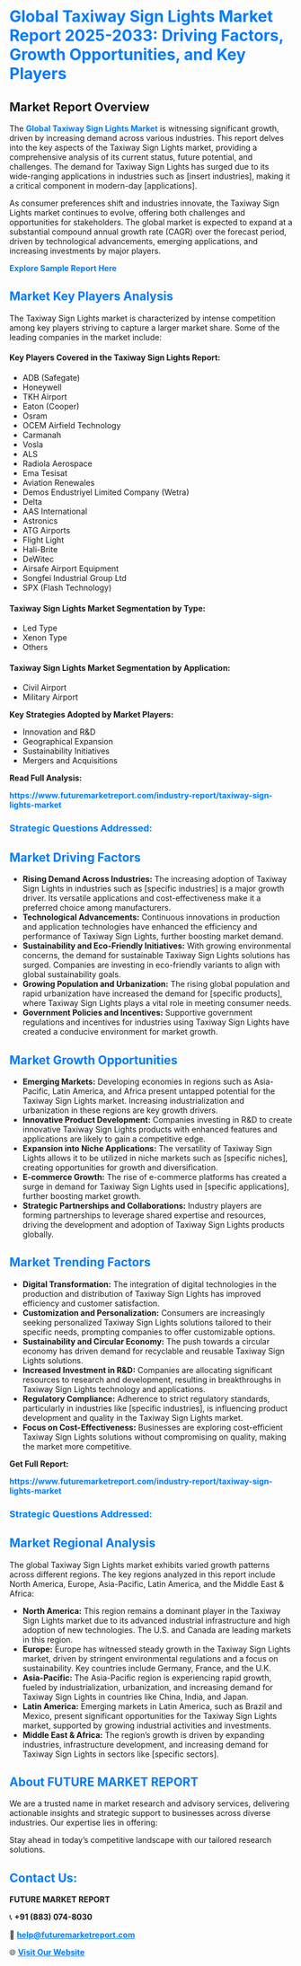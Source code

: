 <h1 style="color: #007BFF;">Global Taxiway Sign Lights Market Report 2025-2033: Driving Factors, Growth Opportunities, and Key Players</h1>

<section id="overview">
<h2>Market Report Overview</h2>
<p>The <a href="https://www.futuremarketreport.com/industry-report/taxiway-sign-lights-market" style="color: #007BFF; text-decoration: none;"><strong>Global Taxiway Sign Lights Market</strong></a> is witnessing significant growth, driven by increasing demand across various industries. This report delves into the key aspects of the Taxiway Sign Lights market, providing a comprehensive analysis of its current status, future potential, and challenges. The demand for Taxiway Sign Lights has surged due to its wide-ranging applications in industries such as [insert industries], making it a critical component in modern-day [applications].</p>
<p>As consumer preferences shift and industries innovate, the Taxiway Sign Lights market continues to evolve, offering both challenges and opportunities for stakeholders. The global market is expected to expand at a substantial compound annual growth rate (CAGR) over the forecast period, driven by technological advancements, emerging applications, and increasing investments by major players.</p>
</section>

<section id="overview">
<p><a href="https://www.futuremarketreport.com/request-sample/reportId=29120" style="color: #007BFF; text-decoration: none;"><strong>Explore Sample Report Here</strong></a></p>
</section>

<section id="key-players">
<h2 style="color: #007BFF;">Market Key Players Analysis</h2>
<p>The Taxiway Sign Lights market is characterized by intense competition among key players striving to capture a larger market share. Some of the leading companies in the market include:</p>
<h4>Key Players Covered in the Taxiway Sign Lights Report:</h4>
<ul><li>ADB (Safegate)</li><li>Honeywell</li><li>TKH Airport</li><li>Eaton (Cooper)</li><li>Osram</li><li>OCEM Airfield Technology</li><li>Carmanah</li><li>Vosla</li><li>ALS</li><li>Radiola Aerospace</li><li>Ema Tesisat</li><li>Aviation Renewales</li><li>Demos Endustriyel Limited Company (Wetra)</li><li>Delta</li><li>AAS International</li><li>Astronics</li><li>ATG Airports</li><li>Flight Light</li><li>Hali-Brite</li><li>DeWitec</li><li>Airsafe Airport Equipment</li><li>Songfei Industrial Group Ltd</li><li>SPX (Flash Technology)</li></ul>
<h4>Taxiway Sign Lights Market Segmentation by Type:</h4>
<ul><li>Led Type</li><li>Xenon Type</li><li>Others</li></ul>

<h4>Taxiway Sign Lights Market Segmentation by Application:</h4>
<ul><li>Civil Airport</li><li>Military Airport</li></ul>
<p><strong>Key Strategies Adopted by Market Players:</strong></p>
<ul>
<li>Innovation and R&D</li>
<li>Geographical Expansion</li>
<li>Sustainability Initiatives</li>
<li>Mergers and Acquisitions</li>
</ul>
</section>

<section>
<p><strong>Read Full Analysis: </strong></p><a href="https://www.futuremarketreport.com/industry-report/taxiway-sign-lights-market" style="color: #007BFF; text-decoration: none;"><strong>https://www.futuremarketreport.com/industry-report/taxiway-sign-lights-market</strong></a>
<h3 style="color: #007BFF;">Strategic Questions Addressed:</h3>
</section>

<section id="driving-factors">
<h2 style="color: #007BFF;">Market Driving Factors</h2>
<ul>
<li><strong>Rising Demand Across Industries:</strong> The increasing adoption of Taxiway Sign Lights in industries such as [specific industries] is a major growth driver. Its versatile applications and cost-effectiveness make it a preferred choice among manufacturers.</li>
<li><strong>Technological Advancements:</strong> Continuous innovations in production and application technologies have enhanced the efficiency and performance of Taxiway Sign Lights, further boosting market demand.</li>
<li><strong>Sustainability and Eco-Friendly Initiatives:</strong> With growing environmental concerns, the demand for sustainable Taxiway Sign Lights solutions has surged. Companies are investing in eco-friendly variants to align with global sustainability goals.</li>
<li><strong>Growing Population and Urbanization:</strong> The rising global population and rapid urbanization have increased the demand for [specific products], where Taxiway Sign Lights plays a vital role in meeting consumer needs.</li>
<li><strong>Government Policies and Incentives:</strong> Supportive government regulations and incentives for industries using Taxiway Sign Lights have created a conducive environment for market growth.</li>
</ul>
</section>

<section id="growth-opportunities">
<h2 style="color: #007BFF;">Market Growth Opportunities</h2>
<ul>
<li><strong>Emerging Markets:</strong> Developing economies in regions such as Asia-Pacific, Latin America, and Africa present untapped potential for the Taxiway Sign Lights market. Increasing industrialization and urbanization in these regions are key growth drivers.</li>
<li><strong>Innovative Product Development:</strong> Companies investing in R&D to create innovative Taxiway Sign Lights products with enhanced features and applications are likely to gain a competitive edge.</li>
<li><strong>Expansion into Niche Applications:</strong> The versatility of Taxiway Sign Lights allows it to be utilized in niche markets such as [specific niches], creating opportunities for growth and diversification.</li>
<li><strong>E-commerce Growth:</strong> The rise of e-commerce platforms has created a surge in demand for Taxiway Sign Lights used in [specific applications], further boosting market growth.</li>
<li><strong>Strategic Partnerships and Collaborations:</strong> Industry players are forming partnerships to leverage shared expertise and resources, driving the development and adoption of Taxiway Sign Lights products globally.</li>
</ul>
</section>

<section id="trending-factors">
<h2 style="color: #007BFF;">Market Trending Factors</h2>
<ul>
<li><strong>Digital Transformation:</strong> The integration of digital technologies in the production and distribution of Taxiway Sign Lights has improved efficiency and customer satisfaction.</li>
<li><strong>Customization and Personalization:</strong> Consumers are increasingly seeking personalized Taxiway Sign Lights solutions tailored to their specific needs, prompting companies to offer customizable options.</li>
<li><strong>Sustainability and Circular Economy:</strong> The push towards a circular economy has driven demand for recyclable and reusable Taxiway Sign Lights solutions.</li>
<li><strong>Increased Investment in R&D:</strong> Companies are allocating significant resources to research and development, resulting in breakthroughs in Taxiway Sign Lights technology and applications.</li>
<li><strong>Regulatory Compliance:</strong> Adherence to strict regulatory standards, particularly in industries like [specific industries], is influencing product development and quality in the Taxiway Sign Lights market.</li>
<li><strong>Focus on Cost-Effectiveness:</strong> Businesses are exploring cost-efficient Taxiway Sign Lights solutions without compromising on quality, making the market more competitive.</li>
</ul>
</section>

<section>
<p><strong>Get Full Report: </strong></p><a href="https://www.futuremarketreport.com/industry-report/taxiway-sign-lights-market" style="color: #007BFF; text-decoration: none;"><strong>https://www.futuremarketreport.com/industry-report/taxiway-sign-lights-market</strong></a>
<h3 style="color: #007BFF;">Strategic Questions Addressed:</h3>
</section>


<section id="regional-analysis">
<h2 style="color: #007BFF;">Market Regional Analysis</h2>
<p>The global Taxiway Sign Lights market exhibits varied growth patterns across different regions. The key regions analyzed in this report include North America, Europe, Asia-Pacific, Latin America, and the Middle East & Africa:</p>
<ul>
<li><strong>North America:</strong> This region remains a dominant player in the Taxiway Sign Lights market due to its advanced industrial infrastructure and high adoption of new technologies. The U.S. and Canada are leading markets in this region.</li>
<li><strong>Europe:</strong> Europe has witnessed steady growth in the Taxiway Sign Lights market, driven by stringent environmental regulations and a focus on sustainability. Key countries include Germany, France, and the U.K.</li>
<li><strong>Asia-Pacific:</strong> The Asia-Pacific region is experiencing rapid growth, fueled by industrialization, urbanization, and increasing demand for Taxiway Sign Lights in countries like China, India, and Japan.</li>
<li><strong>Latin America:</strong> Emerging markets in Latin America, such as Brazil and Mexico, present significant opportunities for the Taxiway Sign Lights market, supported by growing industrial activities and investments.</li>
<li><strong>Middle East & Africa:</strong> The region’s growth is driven by expanding industries, infrastructure development, and increasing demand for Taxiway Sign Lights in sectors like [specific sectors].</li>
</ul>
</section>

<footer>
<h2 style="color: #007BFF;">About FUTURE MARKET REPORT</h2>
<p>We are a trusted name in market research and advisory services, delivering actionable insights and strategic support to businesses across diverse industries. Our expertise lies in offering:</p>

<p>Stay ahead in today’s competitive landscape with our tailored research solutions.</p>

<h2 style="color: #007BFF;">Contact Us:</h2>
<p><strong>FUTURE MARKET REPORT</strong></p>
<p>📞 <strong>+91 (883) 074-8030</strong></p>
<p>📧 <strong><a href="mailto:help@futuremarketreport.com" style="color: #007BFF;">help@futuremarketreport.com</a></strong></p>
<p>🌐 <strong><a href="https://www.futuremarketreport.com/" style="color: #007BFF;">Visit Our Website</a></strong></p>
</footer>